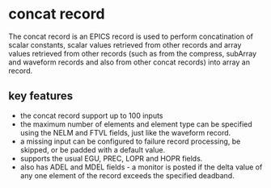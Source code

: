 # concat record

The concat record is an EPICS record is used to perform concatination of scalar 
constants, scalar values retrieved from other records and array values retrieved 
from other records (such as from the compress, subArray and waveform records and 
also from other concat records) into array an record.

## key features

* the concat record support up to 100 inputs 
* the maximum number of elements and element type can be specified using the NELM and FTVL fields, just like the waveform record.
* a missing input can be configured to failure record processing, be skipped, or be padded with a default value.
* supports the usual EGU, PREC, LOPR and HOPR fields.
* also has ADEL and MDEL fields - a monitor is posted if the delta value of any one element of the record exceeds the specified deadband.

